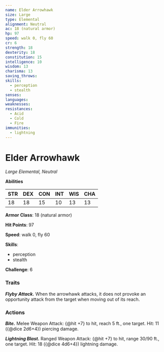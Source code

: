 ```yaml
---
name: Elder Arrowhawk
size: Large
type: Elemental
alignment: Neutral
ac: 18 (natural armor)
hp: 97
speed: walk 0, fly 60
cr: 6
strength: 18
dexterity: 18
constitution: 15
intelligence: 10
wisdom: 13
charisma: 13
saving_throws:
skills:
  - perception
  - stealth
senses: 
languages:
weaknesses:
resistances:
  - Acid
  - Cold
  - Fire
immunities:
  - lightning
---
```


# Elder Arrowhawk

*Large Elemental, Neutral*

**Abilities**

| STR | DEX | CON | INT | WIS | CHA |
| --- | --- | --- | --- | --- | --- |
| 18 | 18 | 15 | 10 | 13 | 13 |

**Armor Class**: 18 (natural armor)

**Hit Points**: 97

**Speed**: walk 0, fly 60

**Skills**:
  - perception
  - stealth

**Challenge**: 6

### Traits
***Flyby Attack.*** When the arrowhawk attacks, it does not provoke an opportunity attack from the target when moving out of its reach.

### Actions
***Bite.*** Melee Weapon Attack: {@hit +7} to hit, reach 5 ft., one target. Hit: 11 ({@dice 2d6+4}) piercing damage.

***Lightning Blast.*** Ranged Weapon Attack: {@hit +7} to hit, range 30/90 ft., one target. Hit: 18 ({@dice 4d6+4}) lightning damage.

